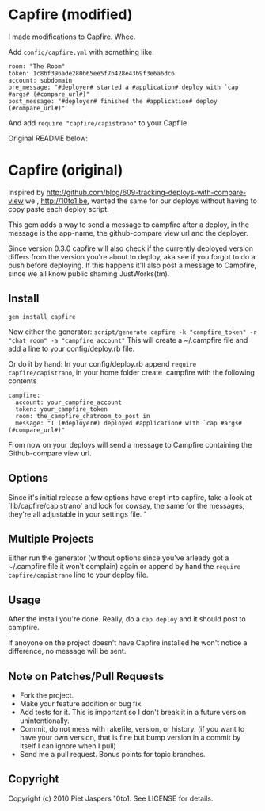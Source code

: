 # Capfire (modified)

I made modifications to Capfire. Whee.

Add `config/capfire.yml` with something like:

    room: "The Room"
    token: 1c8bf396ade280b65ee5f7b428e43b9f3e6a6dc6
    account: subdomain
    pre_message: "#deployer# started a #application# deploy with `cap #args# (#compare_url#)"
    post_message: "#deployer# finished the #application# deploy (#compare_url#)"

And add `require "capfire/capistrano"` to your Capfile

Original README below:

# Capfire (original)

Inspired by http://github.com/blog/609-tracking-deploys-with-compare-view we , http://10to1.be, wanted the same for our deploys without having to copy paste each deploy script.

This gem adds a way to send a message to campfire after a deploy, in the message is the app-name, the github-compare view url and the deployer.

Since version 0.3.0 capfire will also check if the currently deployed version differs from the version you're about to deploy, aka see if you forgot to do a push before deploying. If this happens it'll also post a message to Campfire, since we all know public shaming JustWorks(tm).

## Install
`gem install capfire`

Now either the generator:
`script/generate capfire -k "campfire_token" -r "chat_room" -a "campfire_account"`
This will create a ~/.campfire file and add a line to your config/deploy.rb file.

Or do it by hand:
In your config/deploy.rb append `require capfire/capistrano`, in your home folder create .campfire with the following contents

    campfire:
      account: your_campfire_account
      token: your_campfire_token
      room: the_campfire_chatroom_to_post in
      message: "I (#deployer#) deployed #application# with `cap #args# (#compare_url#)"


From now on your deploys will send a message to Campfire containing the Github-compare view url.

## Options

Since it's initial release a few options have crept into capfire, take a look at `lib/capfire/capistrano' and look for cowsay, the same for the messages, they're all adjustable in your settings file.
'
## Multiple Projects

Either run the generator (without options since you've arleady got a ~/.campfire file it won't complain) again or append by hand the `require capfire/capistrano` line to your deploy file.

## Usage
After the install you're done. Really, do a `cap deploy` and it should post to campfire.

If anoyone on the project doesn't have Capfire installed he won't notice a difference, no message will be sent.

## Note on Patches/Pull Requests

* Fork the project.
* Make your feature addition or bug fix.
* Add tests for it. This is important so I don't break it in a
  future version unintentionally.
* Commit, do not mess with rakefile, version, or history.
  (if you want to have your own version, that is fine but bump version in a commit by itself I can ignore when I pull)
* Send me a pull request. Bonus points for topic branches.

## Copyright

Copyright (c) 2010 Piet Jaspers 10to1. See LICENSE for details.
